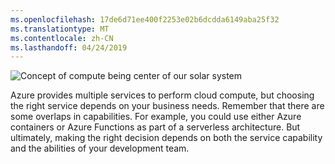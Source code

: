 ```yaml
---
ms.openlocfilehash: 17de6d71ee400f2253e02b6dcdda6149aba25f32
ms.translationtype: MT
ms.contentlocale: zh-CN
ms.lasthandoff: 04/24/2019
---
```

![Concept of compute being center of our solar system](../media/7-heading.png)

Azure provides multiple services to perform cloud compute, but choosing the right service depends on your business needs. Remember that there are some overlaps in capabilities. For example, you could use either Azure containers or Azure Functions as part of a serverless architecture. But ultimately, making the right decision depends on both the service capability and the abilities of your development team.